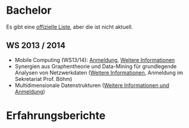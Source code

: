 Bachelor
=========

Es gibt eine [offizielle Liste](https://www.informatik.kit.edu/924.php),
aber die ist nicht aktuell.

WS 2013 / 2014
--------------
* Mobile Computing (WS13/14): [Anmeldung](https://docs.google.com/spreadsheet/viewform?fromEmail=true&formkey=dGRKV0daSDhSVUxjNmJGUFV6Ujk2eWc6MA), [Weitere Informationen](https://studium.kit.edu/sites/vab/0xD08884CB167F944197B607F015B2EC69/Start/Homepage.aspx)
* Synergien aus Graphentheorie und Data-Mining für grundlegende Analysen von Netzwerkdaten ([Weitere Informationen](http://dbis.ipd.uni-karlsruhe.de/download/Seminar_WS13_14.pdf), Anmeldung im Sekretariat Prof. Böhm)
* Multidimensionale Datenstrukturen ([Weitere Informationen und Anmeldung](http://geom.ibds.kit.edu/index.php?id=1373462723))

Erfahrungsberichte
==================


